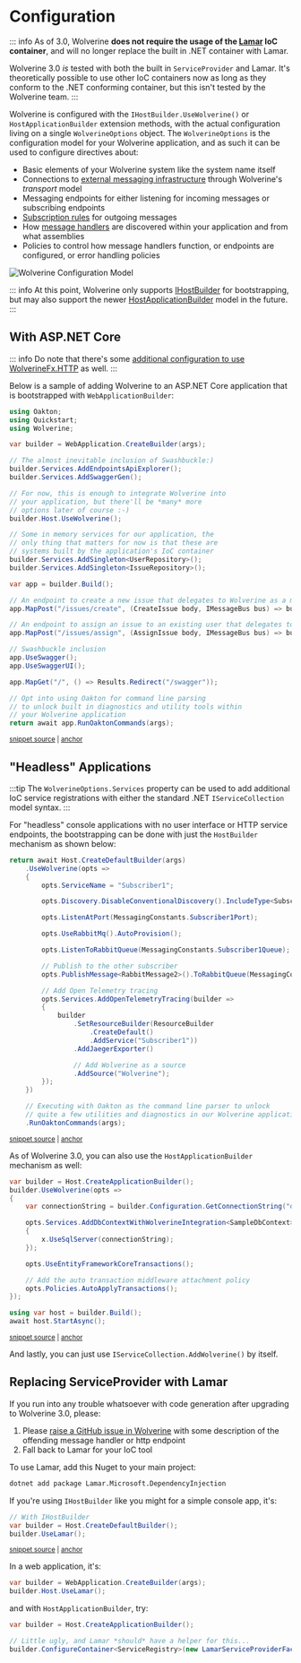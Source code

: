 # Configuration

::: info
As of 3.0,  Wolverine **does not require the usage of the [Lamar](https://jasperfx.github.io/lamar) IoC container**, and will no longer replace the built in .NET container with Lamar.

Wolverine 3.0 *is* tested with both the built in `ServiceProvider` and Lamar. It's theoretically possible to use other
IoC containers now as long as they conform to the .NET conforming container, but this isn't tested by the Wolverine team.
:::

Wolverine is configured with the `IHostBuilder.UseWolverine()` or `HostApplicationBuilder` extension methods, with the actual configuration
living on a single `WolverineOptions` object. The `WolverineOptions` is the configuration model for your Wolverine application,
and as such it can be used to configure directives about:

* Basic elements of your Wolverine system like the system name itself
* Connections to [external messaging infrastructure](/guide/messaging/introduction) through Wolverine's *transport* model
* Messaging endpoints for either listening for incoming messages or subscribing endpoints
* [Subscription rules](/guide/messaging/subscriptions) for outgoing messages
* How [message handlers](/guide/messages) are discovered within your application and from what assemblies
* Policies to control how message handlers function, or endpoints are configured, or error handling policies

![Wolverine Configuration Model](/configuration-model.png)

::: info
At this point, Wolverine only supports [IHostBuilder](https://learn.microsoft.com/en-us/dotnet/api/microsoft.extensions.hosting.ihostbuilder?view=dotnet-plat-ext-7.0) for bootstrapping, but may also support the newer [HostApplicationBuilder](https://learn.microsoft.com/en-us/dotnet/api/microsoft.extensions.hosting.hostapplicationbuilder?view=dotnet-plat-ext-7.0)
model in the future.
:::

## With ASP.NET Core

::: info
Do note that there's some [additional configuration to use WolverineFx.HTTP](/guide/http/integration) as well.
:::

Below is a sample of adding Wolverine to an ASP.NET Core application that is bootstrapped with
`WebApplicationBuilder`:

<!-- snippet: sample_Quickstart_Program -->
<a id='snippet-sample_quickstart_program'></a>
```cs
using Oakton;
using Quickstart;
using Wolverine;

var builder = WebApplication.CreateBuilder(args);

// The almost inevitable inclusion of Swashbuckle:)
builder.Services.AddEndpointsApiExplorer();
builder.Services.AddSwaggerGen();

// For now, this is enough to integrate Wolverine into
// your application, but there'll be *many* more
// options later of course :-)
builder.Host.UseWolverine();

// Some in memory services for our application, the
// only thing that matters for now is that these are
// systems built by the application's IoC container
builder.Services.AddSingleton<UserRepository>();
builder.Services.AddSingleton<IssueRepository>();

var app = builder.Build();

// An endpoint to create a new issue that delegates to Wolverine as a mediator
app.MapPost("/issues/create", (CreateIssue body, IMessageBus bus) => bus.InvokeAsync(body));

// An endpoint to assign an issue to an existing user that delegates to Wolverine as a mediator
app.MapPost("/issues/assign", (AssignIssue body, IMessageBus bus) => bus.InvokeAsync(body));

// Swashbuckle inclusion
app.UseSwagger();
app.UseSwaggerUI();

app.MapGet("/", () => Results.Redirect("/swagger"));

// Opt into using Oakton for command line parsing
// to unlock built in diagnostics and utility tools within
// your Wolverine application
return await app.RunOaktonCommands(args);
```
<sup><a href='https://github.com/JasperFx/wolverine/blob/main/src/Samples/Quickstart/Program.cs#L1-L43' title='Snippet source file'>snippet source</a> | <a href='#snippet-sample_quickstart_program' title='Start of snippet'>anchor</a></sup>
<!-- endSnippet -->

## "Headless" Applications

:::tip
The `WolverineOptions.Services` property can be used to add additional IoC service registrations with
either the standard .NET `IServiceCollection` model syntax.
:::

For "headless" console applications with no user interface or HTTP service endpoints, the bootstrapping
can be done with just the `HostBuilder` mechanism as shown below:

<!-- snippet: sample_bootstrapping_headless_service -->
<a id='snippet-sample_bootstrapping_headless_service'></a>
```cs
return await Host.CreateDefaultBuilder(args)
    .UseWolverine(opts =>
    {
        opts.ServiceName = "Subscriber1";

        opts.Discovery.DisableConventionalDiscovery().IncludeType<Subscriber1Handlers>();

        opts.ListenAtPort(MessagingConstants.Subscriber1Port);

        opts.UseRabbitMq().AutoProvision();

        opts.ListenToRabbitQueue(MessagingConstants.Subscriber1Queue);

        // Publish to the other subscriber
        opts.PublishMessage<RabbitMessage2>().ToRabbitQueue(MessagingConstants.Subscriber2Queue);

        // Add Open Telemetry tracing
        opts.Services.AddOpenTelemetryTracing(builder =>
        {
            builder
                .SetResourceBuilder(ResourceBuilder
                    .CreateDefault()
                    .AddService("Subscriber1"))
                .AddJaegerExporter()

                // Add Wolverine as a source
                .AddSource("Wolverine");
        });
    })

    // Executing with Oakton as the command line parser to unlock
    // quite a few utilities and diagnostics in our Wolverine application
    .RunOaktonCommands(args);
```
<sup><a href='https://github.com/JasperFx/wolverine/blob/main/src/Testing/OpenTelemetry/Subscriber1/Program.cs#L10-L46' title='Snippet source file'>snippet source</a> | <a href='#snippet-sample_bootstrapping_headless_service' title='Start of snippet'>anchor</a></sup>
<!-- endSnippet -->

As of Wolverine 3.0, you can also use the `HostApplicationBuilder` mechanism as well:

<!-- snippet: sample_bootstrapping_with_auto_apply_transactions_for_sql_server -->
<a id='snippet-sample_bootstrapping_with_auto_apply_transactions_for_sql_server'></a>
```cs
var builder = Host.CreateApplicationBuilder();
builder.UseWolverine(opts =>
{
    var connectionString = builder.Configuration.GetConnectionString("database");

    opts.Services.AddDbContextWithWolverineIntegration<SampleDbContext>(x =>
    {
        x.UseSqlServer(connectionString);
    });

    opts.UseEntityFrameworkCoreTransactions();

    // Add the auto transaction middleware attachment policy
    opts.Policies.AutoApplyTransactions();
});

using var host = builder.Build();
await host.StartAsync();
```
<sup><a href='https://github.com/JasperFx/wolverine/blob/main/src/Persistence/EfCoreTests/SampleUsageWithAutoApplyTransactions.cs#L13-L34' title='Snippet source file'>snippet source</a> | <a href='#snippet-sample_bootstrapping_with_auto_apply_transactions_for_sql_server' title='Start of snippet'>anchor</a></sup>
<!-- endSnippet -->

And lastly, you can just use `IServiceCollection.AddWolverine()` by itself.

## Replacing ServiceProvider with Lamar

If you run into any trouble whatsoever with code generation after upgrading to Wolverine 3.0, please:

1. Please [raise a GitHub issue in Wolverine](https://github.com/JasperFx/wolverine/issues/new/choose) with some description of the offending message handler or http endpoint
2. Fall back to Lamar for your IoC tool

To use Lamar, add this Nuget to your main project:

```bash
dotnet add package Lamar.Microsoft.DependencyInjection
```

If you're using `IHostBuilder` like you might for a simple console app, it's:

<!-- snippet: sample_use_lamar_with_host_builder -->
<a id='snippet-sample_use_lamar_with_host_builder'></a>
```cs
// With IHostBuilder
var builder = Host.CreateDefaultBuilder();
builder.UseLamar();
```
<sup><a href='https://github.com/JasperFx/wolverine/blob/main/src/Testing/CoreTests/Configuration/DocumentationSamples.cs#L11-L17' title='Snippet source file'>snippet source</a> | <a href='#snippet-sample_use_lamar_with_host_builder' title='Start of snippet'>anchor</a></sup>
<!-- endSnippet -->

In a web application, it's:

```csharp
var builder = WebApplication.CreateBuilder(args);
builder.Host.UseLamar();
```

and with `HostApplicationBuilder`, try:

```csharp
var builder = Host.CreateApplicationBuilder();

// Little ugly, and Lamar *should* have a helper for this...
builder.ConfigureContainer<ServiceRegistry>(new LamarServiceProviderFactory());
```

